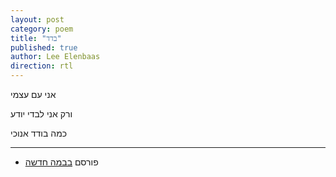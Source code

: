 ```yaml
---
layout: post
category: poem
title: "בדד"
published: true
author: Lee Elenbaas
direction: rtl
---
```

אני עם עצמי

ורק אני לבדי יודע

כמה בודד אנוכי

-------------------
- פורסם [בבמה חדשה](http://stage.co.il/Stories/344627)
